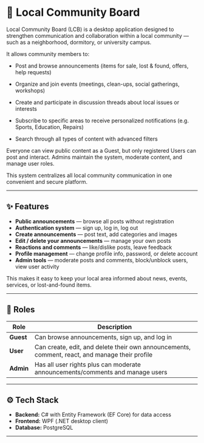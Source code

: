 # 📢 Local Community Board

Local Community Board (LCB) is a desktop application designed to strengthen communication and collaboration within a local community — such as a neighborhood, dormitory, or university campus.

It allows community members to:

- Post and browse announcements (items for sale, lost & found, offers, help requests)

- Organize and join events (meetings, clean-ups, social gatherings, workshops)

- Create and participate in discussion threads about local issues or interests

- Subscribe to specific areas to receive personalized notifications (e.g. Sports, Education, Repairs)

- Search through all types of content with advanced filters

Everyone can view public content as a Guest, but only registered Users can post and interact. Admins maintain the system, moderate content, and manage user roles.

This system centralizes all local community communication in one convenient and secure platform.

---

## ✨ Features

- **Public announcements** — browse all posts without registration  
- **Authentication system** — sign up, log in, log out  
- **Create announcements** — post text, add categories and images  
- **Edit / delete your announcements** — manage your own posts  
- **Reactions and comments** — like/dislike posts, leave feedback  
- **Profile management** — change profile info, password, or delete account  
- **Admin tools** — moderate posts and comments, block/unblock users, view user activity  

This makes it easy to keep your local area informed about news, events, services, or lost-and-found items.

---

## 👥 Roles

| Role | Description |
|------|-------------|
| **Guest** | Can browse announcements, sign up, and log in |
| **User** | Can create, edit, and delete their own announcements, comment, react, and manage their profile |
| **Admin** | Has all user rights plus can moderate announcements/comments and manage users |

---

## ⚙️ Tech Stack

- **Backend:** C# with Entity Framework (EF Core) for data access
- **Frontend:** WPF (.NET desktop client)
- **Database:** PostgreSQL

---

